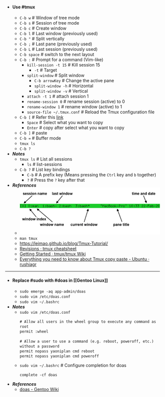 - #### Use #tmux
	- `C-b w` # Window of tree mode
	- `C-b s` # Session of tree mode
	- `C-b c` # Create window
	- `C-b l` # Last window (previously used)
	- `C-b "` # Split vertically
	- `C-b ;` # Last pane (previously used)
	- `C-b L` # Last session (previously used)
	- `C-b space` # switch to the next layout
	- `C-b :` # Prompt for a command (Vim-like)
		- `kill-session -t 15` # Kill session 15
			- `-t` # Target
		- `split-window` # Split window
			- `C-b arrowKey` # Change the active pane
			- `split-window -h` # Horizontal
			- `split-window -v` # Vertical
		- `attach -t 1` # attach session 1
		- `rename-session 0` # rename session (active) to 0
		- `rename-window 1` # rename window (active) to 1
		- `source-file ~/.tmux.conf` # Reload the Tmux configuration file
	- `C-b [` # Refer this [link](https://man.openbsd.org/tmux#WINDOWS_AND_PANES)
		- `Space` # Select what you want to copy
		- `Enter` # copy after select what you want to copy
	- `C-b ]` # paste
	- `C-b =` # Buffer mode
	- `tmux ls`
	- `C-b ?`
- ***Notes***
	- `tmux ls` # List all sessions
		- `ls` # list-sessions
	- `C-b ?` # List key bindings
		- `C-b` # A prefix key (Means pressing the `Ctrl` key and `b` together)
		- `?` # Press the `?` key after that
- ***References***
	- ![tmux_status_line_diagram.png](../assets/tmux_status_line_diagram_1671845222091_0.png)
	- `man tmux`
    - https://leimao.github.io/blog/Tmux-Tutorial/
	- [Revisions · tmux cheatsheet](https://gist.github.com/russelldb/06873e0ad4f5ba1c4eec1b673ff4d4cd)
	- [Getting Started · tmux/tmux Wiki](https://github.com/tmux/tmux/wiki/Getting-Started)
	- [Everything you need to know about Tmux copy paste - Ubuntu · rushiagr](https://www.rushiagr.com/blog/2016/06/16/everything-you-need-to-know-about-tmux-copy-pasting-ubuntu/)
- ---
- #### Replace #sudo with #doas in [[Gentoo Linux]]
	- `sudo emerge -aq app-admin/doas`
	- `sudo vim /etc/doas.conf`
	- `sudo vim ~/.bashrc`
- ***Notes***
	- `sudo vim /etc/doas.conf` 
	  ```
	  # Allow all users in the wheel group to execute any command as root
	  permit :wheel
	  
	  # Allow a user to use a command (e.g. reboot, poweroff, etc.) without a password
	  permit nopass yaoniplan cmd reboot
	  permit nopass yaoniplan cmd poweroff
	  ```
	- `sudo vim ~/.bashrc` # Configure completion for doas
	  ```
	  complete -cf doas
	  ```
- ***References***
	- [doas - Gentoo Wiki](https://wiki.gentoo.org/wiki/Doas)
